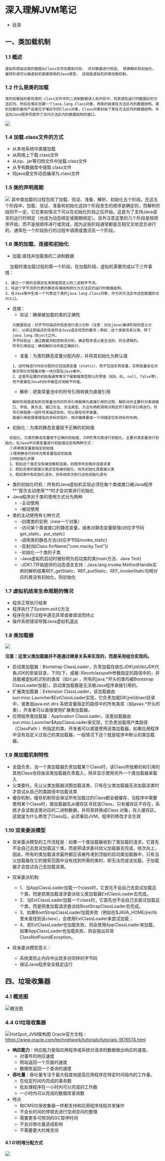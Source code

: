 # 深入理解JVM笔记
* 目录
 
 ## 一、类加载机制
### 1.1 概述
    虚拟机把描述类的数据从Class文件加载到内存， 并对数据进行校验、 转换解析和初始化， 最终形成可以被虚拟机直接使用的Java类型， 这就是虚拟机的类加载机制。
### 1.2 什么是类的加载
    类的加载指的是将类的.class文件中的二进制数据读入到内存中，将其放在运行时数据区的方法区内，然后在堆区创建一个java.lang.Class对象，用来封装类在方法区内的数据结构。类的加载的最终产品是位于堆区中的Class对象，Class对象封装了类在方法区内的数据结构，并且向Java程序员提供了访问方法区内的数据结构的接口。
![](src/main/resources/img/000868A8FD824E20AA9798183850F52B.png)
### 1.4 加载.class文件的方式
* 从本地系统中直接加载
* 从网络上下载.class文件
* 从zip、jar等归档文件中加载.class文件
* 从专有数据库中提取.class文件
* 将java源文件动态编译为.class文件
### 1.5 类的声明周期
![](src/main/resources/img/0B00728F411343F1B3A730758921D2DB.png)
其中类加载的过程包括了加载、验证、准备、解析、初始化五个阶段。在这五个阶段中，加载、验证、准备和初始化这四个阶段发生的顺序是确定的，而解析阶段则不一定，它在某些情况下可以在初始化阶段之后开始，这是为了支持Java语言的运行时绑定（也成为动态绑定或晚期绑定）。另外注意这里的几个阶段是按顺序开始，而不是按顺序进行或完成，因为这些阶段通常都是互相交叉地混合进行的，通常在一个阶段执行的过程中调用或激活另一个阶段。
### 1.6 类的加载、连接和初始化
 - 加载:查找并加载类的二进制数据

&nbsp;&nbsp;&nbsp;&nbsp;加载时类加载过程的第一个阶段，在加载阶段，虚拟机需要完成以下三件事情：

    1、通过一个类的全限定名来获取其定义的二进制字节流。
    2、将这个字节流所代表的静态存储结构转化为方法区的运行时数据结构。
    3、在Java堆中生成一个代表这个类的java.lang.Class对象，作为对方法区中这些数据的访问入口。
 - 连接：
    * 验证：确保被加载的类的正确性
    ```文件格式验证：验证字节流是否符合Class文件格式的规范；例如：是否以0xCAFEBABE开头、主次版本号是否在当前虚拟机的处理范围之内、常量池中的常量是否有不被支持的类型。
    元数据验证：对字节码描述的信息进行语义分析（注意：对比javac编译阶段的语义分析），以保证其描述的信息符合Java语言规范的要求；例如：这个类是否有父类，除了java.lang.Object之外。
    字节码验证：通过数据流和控制流分析，确定程序语义是合法的、符合逻辑的。
    符号引用验证：确保解析动作能正确执行。
   ```
    * 准备：为类的静态变量分配内存，并将其初始化为默认值
    ```
    1、这时候进行内存分配的仅包括类变量（static），而不包括实例变量，实例变量会在对象实例化时随着对象一块分配在Java堆中。
    2、这里所设置的初始值通常情况下是数据类型默认的零值（如0、0L、null、false等），而不是被在Java代码中被显式地赋予的值。
   ```
    * 解析：把类常量池中的符号引用转换为直接引用
    ```
   解析阶段是虚拟机将常量池内的符号引用替换为直接引用的过程，解析动作主要针对类或接口、字段、类方法、接口方法、方法类型、方法句柄和调用点限定符7类符号引用进行。符号引用就是一组符号来描述目标，可以是任何字面量。
   直接引用就是直接指向目标的指针、相对偏移量或一个间接定位到目标的句柄。
   ```
  - 初始化：为类的静态变量赋予正确的初始值
  ```
    初始化，为类的静态变量赋予正确的初始值，JVM负责对类进行初始化，主要对类变量进行初始化。在Java中对类变量进行初始值设定有两种方式：
    ①声明类变量是指定初始值
    ②使用静态代码块为类变量指定初始值
    JVM初始化步骤
    1、假如这个类还没有被加载和连接，则程序先加载并连接该类
    2、假如该类的直接父类还没有被初始化，则先初始化其直接父类
    3、假如类中有初始化语句，则系统依次执行这些初始化语句
```
- 类的初始化时机：所有的Java虚拟机实现必须在每个类或接口被Java程序**“首次主动使用”**时才会对类进行初始化
 - Java程序对于类的使用方式分为两种
     * -主动使用
     * -被动使用
 - 类的主动使用有七种方式
    * -创建类的实例（new一个对象）
    * -访问某个类或接口的静态变量，或者对静态变量赋值(对应字节码get_static、put_static)
    * -调用类的静态方法(对应字节码invoke_static)
    * -反射(如Class.forName("com.macky.Test"))
    * -初始化一个类的子类
    * -Java虚拟机启动时被标明为启动类的类(main方法、Java Test)
    * -JDK1.7开始提供的动态语言支持：Java.lang.invoke.MethodHandle实例的解析结果REF_getStatic、REF_putStatic、REF_invokeStatic句柄对应的类没有初始化，则初始化
 ### 1.7 虚拟机结束生命周期的情况
 * 程序正常执行结束
 * 程序执行了System.exit()方法
 * 程序在执行过程中遇见异常或者错误而终止
 * 操作系统错误导致Java虚拟机退出
 ### 1.8 类加载器
 ![](src/main/resources/img/DD21342F1D4C4FDEA9F53D6A7B026FBE.jpeg)
 
 **注意：这里父类加载器并不是通过继承关系来实现的，而是采用组合实现的。**
 * 启动类加载器：Bootstrap ClassLoader，负责加载存放在JDK\jre\lib(JDK代表JDK的安装目录，下同)下，或被-Xbootclasspath参数指定的路径中的，并且能被虚拟机识别的类库（如rt.jar
 ，所有的java.*开头的类均被Bootstrap ClassLoader加载）。启动类加载器是无法被Java程序直接引用的。
 * 扩展类加载器：Extension ClassLoader，该加载器由sun.misc.Launcher$ExtClassLoader实现，它负责加载DK\jre\lib\ext目录中，或者由java.ext.dirs
 系统变量指定的路径中的所有类库（如javax.*开头的类），开发者可以直接使用扩展类加载器。
 * 应用程序类加载器：Application ClassLoader，该类加载器由sun.misc.Launcher$AppClassLoader来实现，它负责加载用户类路径（ClassPath
 ）所指定的类，开发者可以直接使用该类加载器，如果应用程序中没有自定义过自己的类加载器，一般情况下这个就是程序中默认的类加载器。
### 1.9 类加载机制特性
 * 全盘负责，当一个类加载器负责加载某个Class时，该Class所依赖的和引用的其他Class也将由该类加载器负责载入，除非显示使用另外一个类加载器来载入
 * 父类委托，先让父类加载器试图加载该类，只有在父类加载器无法加载该类时才尝试从自己的类路径中加载该类
 * 缓存机制，缓存机制将会保证所有加载过的Class都会被缓存，当程序中需要使用某个Class时，类加载器先从缓存区寻找该Class，只有缓存区不存在，系统才会读取该类对应的二进制数据，并将其转换成Class
 对象，存入缓存区。这就是为什么修改了Class后，必须重启JVM，程序的修改才会生效
### 1.10 双亲委派模型
* 双亲委派模型的工作流程是：如果一个类加载器收到了类加载的请求，它首先不会自己去尝试加载这个类，而是把请求委托给父加载器去完成，依次向上，因此，所有的类加载请求最终都应该被传递到顶层的启动类加载器中，只有当父加载器在它的搜索范围中没有找到所需的类时，即无法完成该加载，子加载器才会尝试自己去加载该类。
* 双亲委派机制:
   * 1、当AppClassLoader加载一个class时，它首先不会自己去尝试加载这个类，而是把类加载请求委派给父类加载器ExtClassLoader去完成。
   * 2、当ExtClassLoader加载一个class时，它首先也不会自己去尝试加载这个类，而是把类加载请求委派给BootStrapClassLoader去完成。
   * 3、如果BootStrapClassLoader加载失败（例如在$JAVA_HOME/jre/lib里未查找到该class），会使用ExtClassLoader来尝试加载；
   * 4、若ExtClassLoader也加载失败，则会使用AppClassLoader来加载，如果AppClassLoader也加载失败，则会报出异常ClassNotFoundException。
* 双亲委派模型意义：

    - 系统类防止内存中出现多份同样的字节码
    - 保证Java程序安全稳定运行
## 四、垃圾收集器
### 4.1 概览图
![概览图](src/main/resources/img/40093687372_3b03521a7c.jpg)
### 4.4 G1垃圾收集器
![HotSpot_JVM架构图](src/main/resources/img/HotSpot_JVM_Architecture.PNG)
Oracle官方文档：https://www.oracle.com/technetwork/tutorials/tutorials-1876574.html
* **响应能力**：响应能力是指应用程序或系统对请求的数据做出响应的速度。
    * 对事件的响应速度
    * 网站返回一个页面的速度
    * 数据库返回一个查询的速度
* **吞吐量**：吞吐量专注于最大程度地提高应用程序在特定时间段内的工作量。
    * 在给定时间内完成的事务数
    * 批处理程序在一小时内可以完成的工作数
    * 一小时内可以完成的数据库查询数
* 特点
    * 和CMS垃圾收集器一样都支持和应用程序线程并发操作
    * 不会长时间的停顿去进行空闲空间的整理
    * 需要更多可预测的GC暂停时间
    * 不会对吞吐量造成影响
    * 不需要更大的堆空间
#### 4.1 G1的堆分配方式
![](src/main/resources/img/Slide9.PNG)
    